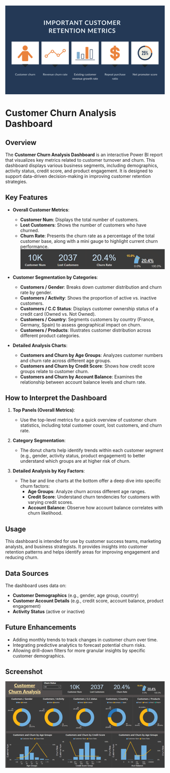![Customer Metrics](Customer_metrics.png)

# Customer Churn Analysis Dashboard

## Overview
The **Customer Churn Analysis Dashboard** is an interactive Power BI report that visualizes key metrics related to customer turnover and churn. This dashboard displays various business segments, including demographics, activity status, credit score, and product engagement. It is designed to support data-driven decision-making in improving customer retention strategies.

## Key Features
- **Overall Customer Metrics**:
  - **Customer Num**: Displays the total number of customers.
  - **Lost Customers**: Shows the number of customers who have churned.
  - **Churn Rate**: Presents the churn rate as a percentage of the total customer base, along with a mini gauge to highlight current churn performance.
  ![Metrics](metrics.png)

- **Customer Segmentation by Categories**:
  - **Customers / Gender**: Breaks down customer distribution and churn rate by gender.
  - **Customers / Activity**: Shows the proportion of active vs. inactive customers.
  - **Customers / C.C Status**: Displays customer ownership status of a credit card (Owned vs. Not Owned).
  - **Customers / Country**: Segments customers by country (France, Germany, Spain) to assess geographical impact on churn.
  - **Customers / Products**: Illustrates customer distribution across different product categories.

- **Detailed Analysis Charts**:
  - **Customers and Churn by Age Groups**: Analyzes customer numbers and churn rate across different age groups.
  - **Customers and Churn by Credit Score**: Shows how credit score groups relate to customer churn.
  - **Customers and Churn by Account Balance**: Examines the relationship between account balance levels and churn rate.

## How to Interpret the Dashboard
1. **Top Panels (Overall Metrics)**:
   - Use the top-level metrics for a quick overview of customer churn statistics, including total customer count, lost customers, and churn rate.

2. **Category Segmentation**:
   - The donut charts help identify trends within each customer segment (e.g., gender, activity status, product engagement) to better understand which groups are at higher risk of churn.

3. **Detailed Analysis by Key Factors**:
   - The bar and line charts at the bottom offer a deep dive into specific churn factors:
     - **Age Groups**: Analyze churn across different age ranges.
     - **Credit Score**: Understand churn tendencies for customers with varying credit scores.
     - **Account Balance**: Observe how account balance correlates with churn likelihood.

## Usage
This dashboard is intended for use by customer success teams, marketing analysts, and business strategists. It provides insights into customer retention patterns and helps identify areas for improving engagement and reducing churn.

## Data Sources
The dashboard uses data on:
- **Customer Demographics** (e.g., gender, age group, country)
- **Customer Account Details** (e.g., credit score, account balance, product engagement)
- **Activity Status** (active or inactive)

## Future Enhancements
- Adding monthly trends to track changes in customer churn over time.
- Integrating predictive analytics to forecast potential churn risks.
- Allowing drill-down filters for more granular insights by specific customer demographics.

## Screenshot
![Customer Churn Analysis Dashboard](Dasboard_previewpng.png)

